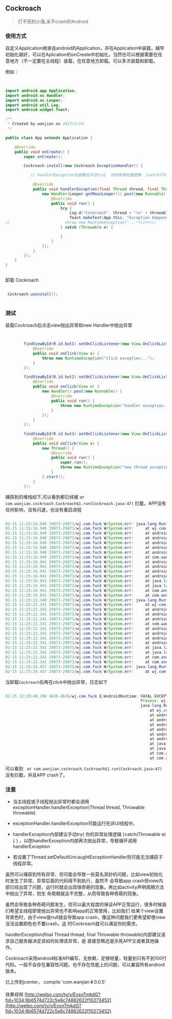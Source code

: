 ## Cockroach

> 打不死的小强,永不crash的Android


### 使用方式

自定义Application继承自android的Application，并在Application中装载，越早初始化越好，可以在Aplication的onCreate中初始化，当然也可以根据需要在任意地方（不一定要在主线程）装载，在任意地方卸载。可以多次装载和卸载。

例如：

```java
  

import android.app.Application;
import android.os.Handler;
import android.os.Looper;
import android.util.Log;
import android.widget.Toast;

/**
 * Created by wanjian on 2017/2/14.
 */

public class App extends Application {

    @Override
    public void onCreate() {
        super.onCreate();

        Cockroach.install(new Cockroach.ExceptionHandler() {

           // handlerException内部建议手动try{  你的异常处理逻辑  }catch(Throwable e){ } ，以防handlerException内部再次抛出异常，导致循环调用handlerException

            @Override
            public void handlerException(final Thread thread, final Throwable throwable) {
                new Handler(Looper.getMainLooper()).post(new Runnable() {
                    @Override
                    public void run() {
                        try {
                            Log.d("Cockroach", thread + "\n" + throwable.toString());
                            Toast.makeText(App.this, "Exception Happend\n" + thread + "\n" + throwable.toString(), Toast.LENGTH_SHORT).show();
//                        throw new RuntimeException("..."+(i++));
                        } catch (Throwable e) {

                        }
                    }
                });
            }
        });
    }
}



```
卸载 Cockroach

```java

 Cockroach.uninstall();
 
```


### 测试
装载Cockroach后点击view抛出异常和new Handler中抛出异常

```java


        findViewById(R.id.but1).setOnClickListener(new View.OnClickListener() {
            @Override
            public void onClick(View v) {
                throw new RuntimeException("click exception...");
            }
        });

        findViewById(R.id.but2).setOnClickListener(new View.OnClickListener() {
            @Override
            public void onClick(View v) {
                new Handler().post(new Runnable() {
                    @Override
                    public void run() {
                        throw new RuntimeException("handler exception...");
                    }
                });
            }
        });

        findViewById(R.id.but3).setOnClickListener(new View.OnClickListener() {
            @Override
            public void onClick(View v) {
                new Thread() {
                    @Override
                    public void run() {
                        super.run();
                        throw new RuntimeException("new thread exception...");
                    }
                }.start();
            }
        });


```

捕获到的堆栈如下,可以看到都已经被 `at com.wanjian.cockroach.Cockroach$1.run(Cockroach.java:47)` 拦截，APP没有任何影响，没有闪退，也没有重启进程

```java

02-15 11:25:16.940 29873-29873/wj.com.fuck W/System.err: java.lang.RuntimeException: click exception...
02-15 11:25:16.940 29873-29873/wj.com.fuck W/System.err:     at wj.com.fuck.MainActivity$3.onClick(MainActivity.java:53)
02-15 11:25:16.940 29873-29873/wj.com.fuck W/System.err:     at android.view.View.performClick(View.java:4909)
02-15 11:25:16.940 29873-29873/wj.com.fuck W/System.err:     at android.view.View$PerformClick.run(View.java:20390)
02-15 11:25:16.940 29873-29873/wj.com.fuck W/System.err:     at android.os.Handler.handleCallback(Handler.java:815)
02-15 11:25:16.940 29873-29873/wj.com.fuck W/System.err:     at android.os.Handler.dispatchMessage(Handler.java:104)
02-15 11:25:16.940 29873-29873/wj.com.fuck W/System.err:     at android.os.Looper.loop(Looper.java:194)
02-15 11:25:16.940 29873-29873/wj.com.fuck W/System.err:     at com.wanjian.cockroach.Cockroach$1.run(Cockroach.java:47)
02-15 11:25:16.941 29873-29873/wj.com.fuck W/System.err:     at android.os.Handler.handleCallback(Handler.java:815)
02-15 11:25:16.941 29873-29873/wj.com.fuck W/System.err:     at android.os.Handler.dispatchMessage(Handler.java:104)
02-15 11:25:16.941 29873-29873/wj.com.fuck W/System.err:     at android.os.Looper.loop(Looper.java:194)
02-15 11:25:16.941 29873-29873/wj.com.fuck W/System.err:     at android.app.ActivityThread.main(ActivityThread.java:5826)
02-15 11:25:16.941 29873-29873/wj.com.fuck W/System.err:     at java.lang.reflect.Method.invoke(Native Method)
02-15 11:25:16.941 29873-29873/wj.com.fuck W/System.err:     at java.lang.reflect.Method.invoke(Method.java:372)
02-15 11:25:16.941 29873-29873/wj.com.fuck W/System.err:     at com.android.internal.os.ZygoteInit$MethodAndArgsCaller.run(ZygoteInit.java:1009)
02-15 11:25:16.941 29873-29873/wj.com.fuck W/System.err:     at com.android.internal.os.ZygoteInit.main(ZygoteInit.java:804)
02-15 11:25:22.340 29873-29873/wj.com.fuck W/System.err: java.lang.RuntimeException: handler exception...
02-15 11:25:22.341 29873-29873/wj.com.fuck W/System.err:     at wj.com.fuck.MainActivity$4$1.run(MainActivity.java:63)
02-15 11:25:22.341 29873-29873/wj.com.fuck W/System.err:     at android.os.Handler.handleCallback(Handler.java:815)
02-15 11:25:22.341 29873-29873/wj.com.fuck W/System.err:     at android.os.Handler.dispatchMessage(Handler.java:104)
02-15 11:25:22.341 29873-29873/wj.com.fuck W/System.err:     at android.os.Looper.loop(Looper.java:194)
02-15 11:25:22.341 29873-29873/wj.com.fuck W/System.err:     at com.wanjian.cockroach.Cockroach$1.run(Cockroach.java:47)
02-15 11:25:22.341 29873-29873/wj.com.fuck W/System.err:     at android.os.Handler.handleCallback(Handler.java:815)
02-15 11:25:22.341 29873-29873/wj.com.fuck W/System.err:     at android.os.Handler.dispatchMessage(Handler.java:104)
02-15 11:25:22.341 29873-29873/wj.com.fuck W/System.err:     at android.os.Looper.loop(Looper.java:194)
02-15 11:25:22.341 29873-29873/wj.com.fuck W/System.err:     at android.app.ActivityThread.main(ActivityThread.java:5826)
02-15 11:25:22.341 29873-29873/wj.com.fuck W/System.err:     at java.lang.reflect.Method.invoke(Native Method)
02-15 11:25:22.341 29873-29873/wj.com.fuck W/System.err:     at java.lang.reflect.Method.invoke(Method.java:372)
02-15 11:25:22.341 29873-29873/wj.com.fuck W/System.err:     at com.android.internal.os.ZygoteInit$MethodAndArgsCaller.run(ZygoteInit.java:1009)
02-15 11:25:22.341 29873-29873/wj.com.fuck W/System.err:     at com.android.internal.os.ZygoteInit.main(ZygoteInit.java:804)
02-15 11:25:24.457 29873-29873/wj.com.fuck W/System.err: java.lang.RuntimeException: new thread exception...
02-15 11:25:24.457 29873-29873/wj.com.fuck W/System.err:     at wj.com.fuck.MainActivity$5$1.run(MainActivity.java:76)

```


当卸载`Cockroach`后再在click中抛出异常，日志如下

```java

02-15 12:20:40.298 4626-4626/wj.com.fuck E/AndroidRuntime: FATAL EXCEPTION: main
                                                           Process: wj.com.fuck, PID: 4626
                                                           java.lang.RuntimeException: click exception...
                                                               at wj.com.fuck.MainActivity$3.onClick(MainActivity.java:53)
                                                               at android.view.View.performClick(View.java:4909)
                                                               at android.view.View$PerformClick.run(View.java:20390)
                                                               at android.os.Handler.handleCallback(Handler.java:815)
                                                               at android.os.Handler.dispatchMessage(Handler.java:104)
                                                               at android.os.Looper.loop(Looper.java:194)
                                                               at android.app.ActivityThread.main(ActivityThread.java:5826)
                                                               at java.lang.reflect.Method.invoke(Native Method)
                                                               at java.lang.reflect.Method.invoke(Method.java:372)
                                                               at com.android.internal.os.ZygoteInit$MethodAndArgsCaller.run(ZygoteInit.java:1009)
                                                               at com.android.internal.os.ZygoteInit.main(ZygoteInit.java:804)


```             
          
 可以看到 ` at com.wanjian.cockroach.Cockroach$1.run(Cockroach.java:47)` 没有拦截，并且APP crash了。



### 注意
 
* 当主线程或子线程抛出异常时都会调用exceptionHandler.handlerException(Thread thread, Throwable throwable)
     
* exceptionHandler.handlerException可能运行在非UI线程中。
    
* handlerException内部建议手动try{  你的异常处理逻辑  }catch(Throwable e){ } ，以防handlerException内部再次抛出异常，导致循环调用handlerException
    
* 若设置了Thread.setDefaultUncaughtExceptionHandler则可能无法捕获子线程异常。

虽然可以捕获到所有异常，但可能会导致一些莫名其妙的问题，比如view初始化时发生了异常，异常后面的代码得不到执行，虽然不
会导致app crash但view内部已经出现了问题，运行时就会出现很奇葩的现象。再比如activity声明周期方法中抛出了异常，则生
命周期就会不完整，从而导致各种奇葩的现象。

虽然会导致各种奇葩问题发生，但可以最大程度的保证APP正常运行，很多时候我们希望主线程即使抛出异常也不影响app的正常使用，比如我们
给某个view设置背景色时，由于view是null就会导致app crash，像这种问题我们更希望即使view没法设置颜色也不要crash，这
时Cockroach就可以满足你的需求。

handlerException(final Thread thread, final Throwable throwable)内部建议请求自己服务器决定该如何处理该异常，是
直接忽略还是杀死APP又或者其他操作。


Cockroach采用android标准API编写，无依赖，足够轻量，轻量到只有不到100行代码，一般不会存在兼容性问题，也不存在性能上的问题，可以兼容所有android版本。

已上传到jcenter， compile 'com.wanjian:cockroach:0.0.5'

效果视频  [http://weibo.com/tv/v/EvxnTmkdG?fid=1034:6b6574d722c5e8c74882622f10273452](http://weibo.com/tv/v/EvxnTmkdG?fid=1034:6b6574d722c5e8c74882622f10273452)
